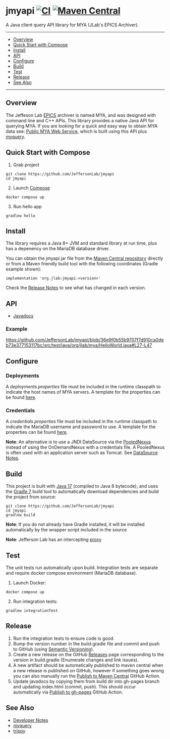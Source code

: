 # jmyapi [![CI](https://github.com/JeffersonLab/jmyapi/actions/workflows/ci.yml/badge.svg)](https://github.com/JeffersonLab/jmyapi/actions/workflows/ci.yml) [![Maven Central](https://badgen.net/maven/v/maven-central/org.jlab/jmyapi)](https://repo1.maven.org/maven2/org/jlab/jmyapi/)
A Java client query API library for MYA (JLab's EPICS Archiver).  

---
- [Overview](https://github.com/JeffersonLab/jmyapi#overview)
- [Quick Start with Compose](https://github.com/JeffersonLab/jmyapi#quick-start-with-compose)   
- [Install](https://github.com/JeffersonLab/jmyapi#install)
- [API](https://github.com/JeffersonLab/jmyapi#api) 
- [Configure](https://github.com/JeffersonLab/jmyapi#configure) 
- [Build](https://github.com/JeffersonLab/jmyapi#build)
- [Test](https://github.com/JeffersonLab/jmyapi#test)
- [Release](https://github.com/JeffersonLab/jmyapi#release)
- [See Also](https://github.com/JeffersonLab/jmyapi#see-also)
---

## Overview
The Jeffeson Lab [EPICS](https://en.wikipedia.org/wiki/EPICS) archiver is named MYA, and was designed with command line and C++ APIs.  This library provides a native Java API for querying MYA.  If you are looking for a quick and easy way to obtain MYA data see: [Public MYA Web Service](https://epicsweb.jlab.org/myquery/), which is built using this API plus [myquery](https://github.com/JeffersonLab/myquery).

## Quick Start with Compose
1. Grab project
```
git clone https://github.com/JeffersonLab/jmyapi
cd jmyapi
```
2. Launch [Compose](https://github.com/docker/compose)
```
docker compose up
```
3. Run hello app
```
gradlew hello
```

## Install
The library requires a Java 8+ JVM and standard library at run time, plus has a depenency on the MariaDB database driver.  

You can obtain the jmyapi jar file from the [Maven Central repository](https://repo1.maven.org/maven2/org/jlab/jmyapi/) directly or from a Maven friendly build tool with the following coordinates (Gradle example shown):
```
implementation 'org.jlab:jmyapi:<version>'
```
Check the [Release Notes](https://github.com/JeffersonLab/jmyapi/releases) to see what has changed in each version.  

## API
   - [Javadocs](https://jeffersonlab.github.io/jmyapi/)

### Example
https://github.com/JeffersonLab/jmyapi/blob/36e9f0b55b9707f7d910ca0deb73e377153117bc/src/test/java/org/jlab/mya/HelloWorld.java#L27-L47

## Configure
### Deployments
A _deployments.properties_ file must be included in the runtime classpath to indicate the host names of MYA servers.  A template for the properties can be found [here](https://github.com/JeffersonLab/jmyapi/blob/main/config/deployments.properties.template).

### Credentials
A _credentials.properties_ file must be included in the runtime classpath to indicate the MariaDB username and password to use.  A template for the properties can be found [here](https://github.com/JeffersonLab/jmyapi/blob/main/config/credentials.properties.template).

**Note**: An alternative is to use a JNDI DataSource via the [PooledNexus](https://github.com/JeffersonLab/jmyapi/blob/f4f27b9e1cb7c4430d467d409cdf530d2c4aa8ac/src/main/java/org/jlab/mya/nexus/PooledNexus.java#L21) instead of using the OnDemandNexus with a credentials file.  A PooledNexus is often used with an application server such as Tomcat.  See [DataSource Notes](https://github.com/JeffersonLab/jmyapi/wiki/Developer-Notes#datasource-notes).

## Build
This project is built with [Java 17](https://adoptium.net/) (compiled to Java 8 bytecode), and uses the [Gradle 7](https://gradle.org/) build tool to automatically download dependencies and build the project from source:

```
git clone https://github.com/JeffersonLab/jmyapi
cd jmyapi
gradlew build
```
**Note**: If you do not already have Gradle installed, it will be installed automatically by the wrapper script included in the source

**Note**: Jefferson Lab has an intercepting [proxy](https://gist.github.com/slominskir/92c25a033db93a90184a5994e71d0b78)

## Test
The unit tests run automatically upon build.   Integration tests are separate and require docker compose environment (MariaDB database).
1. Launch Docker:
```
docker compose up
```
2. Run integration tests:
```
gradlew integrationTest
```

## Release
1. Run the integration tests to ensure code is good.
2. Bump the version number in the build.gradle file and commit and push to GitHub (using [Semantic Versioning](https://semver.org/)).
3. Create a new release on the GitHub [Releases](https://github.com/JeffersonLab/jmyapi/releases) page corresponding to the version in build.gradle (Enumerate changes and link issues). 
4. A new artifact should be automatically published to maven central when a new release is published on GitHub, however if something goes wrong you can also manually run the [Publish to Maven Central](https://github.com/JeffersonLab/jmyapi/actions/workflows/maven-publish.yml) GitHub Action.
5. Update javadocs by copying them from build dir into gh-pages branch and updating index.html (commit, push).  This should occur automatically via [Publish to gh-pages](https://github.com/JeffersonLab/jmyapi/actions/workflows/gh-pages-publish.yml) GitHub Action.

## See Also
   - [Developer Notes](https://github.com/JeffersonLab/jmyapi/wiki/Developer-Notes)
   - [myquery](https://github.com/JeffersonLab/myquery)  
   - [trippy](https://github.com/JeffersonLab/trippy)

